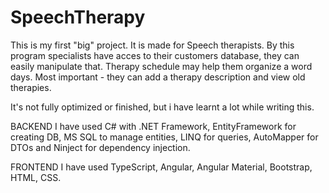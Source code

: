 # SpeechTherapy

This is my first "big" project. It is made for Speech therapists. By this program specialists have acces to their customers database, 
they can easily manipulate that. Therapy schedule may help them organize a word days. Most important - they can add a therapy description 
and view old therapies.

It's not fully optimized or finished, but i have learnt a lot while writing this.

BACKEND
I have used C# with .NET Framework, EntityFramework for creating DB, MS SQL to manage entities, LINQ for queries, 
AutoMapper for DTOs and Ninject for dependency injection.

FRONTEND
I have used TypeScript, Angular, Angular Material, Bootstrap, HTML, CSS.
